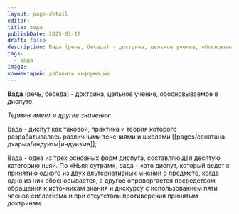 ```yaml
---
layout: page-detail
editor: 
title: вада
publishDate: 2025-03-18
draft: false
description: Вада (речь, беседа) - доктрина, цельное учение, обосновываемое в диспуте.
tags:
  - вада
image: 
комментарий: добавить информацию
---
```

**Вада** (речь, беседа) - доктрина, цельное учение, обосновываемое в диспуте.

*Термин имеет и другие значения:*

Вада - диспут как таковой, практика и теория которого разрабатывалась различными течениями и школами [[pages/санатана дхарма/индуизм|индуизма]];

Вада - одна из трех основных форм диспута, составляющая десятую категорию ньяи. По «Ньяя сутрам», вада - «это диспут, который ведет к принятию одного из двух альтернативных мнений о предмете, когда одно из них обосновывается, а другое опровергается посредством обращения к источникам знания и дискурсу с использованием пяти членов силлогизма и при отсутствии противоречия принятым доктринам.
